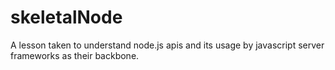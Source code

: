 # skeletalNode
A lesson taken to understand node.js apis and its usage by javascript server frameworks as their backbone. 
